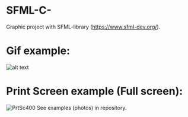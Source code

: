 # SFML-C-
Graphic project with SFML-library (https://www.sfml-dev.org/). 

# Gif example:
![alt text](https://github.com/alekseyvit/Matrix-code-SFML-C-/blob/main/Run%20Example%20(683%20x%20384).gif "Small Run Example")

# Print Screen example (Full screen):
![PrtSc400](https://user-images.githubusercontent.com/26385628/158080342-2af1b77a-7a66-4359-a90b-cb088c13f488.jpg)
See examples (photos) in repository.
